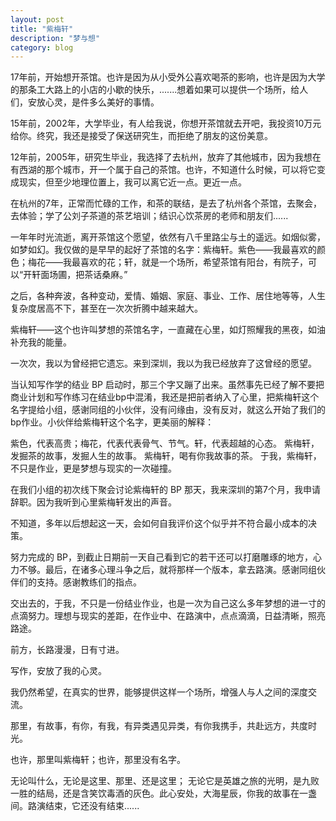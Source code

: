 ```yaml
---
layout: post
title: "紫梅轩"
description: "梦与想"
category: blog
---
```




17年前，开始想开茶馆。也许是因为从小受外公喜欢喝茶的影响，也许是因为大学的那条工大路上的小店的小歇的快乐，.......想着如果可以提供一个场所，给人们，安放心灵，是件多么美好的事情。

15年前，2002年，大学毕业，有人给我说，你想开茶馆就去开吧，我投资10万元给你。终究，我还是接受了保送研究生，而拒绝了朋友的这份美意。

12年前，2005年，研究生毕业，我选择了去杭州，放弃了其他城市，因为我想在有西湖的那个城市，开一个属于自己的茶馆。也许，不知道什么时候，可以将它变成现实，但至少地理位置上，我可以离它近一点。更近一点。

在杭州的7年，正常而忙碌的工作，和茶的联结，是去了杭州各个茶馆，去聚会，去体验；学了公刘子茶道的茶艺培训；结识心饮茶房的老师和朋友们......

一年年时光流逝，离开茶馆这个愿望，依然有八千里路尘与土的遥远。如烟似雾，如梦如幻。我仅做的是早早的起好了茶馆的名字：紫梅轩。紫色——我最喜欢的颜色；梅花——我最喜欢的花；轩，就是一个场所，希望茶馆有阳台，有院子，可以“开轩面场圃，把茶话桑麻。”

之后，各种奔波，各种变动，爱情、婚姻、家庭、事业、工作、居住地等等，人生复杂度居高不下，甚至在一次次折腾中越来越大。

紫梅轩——这个也许叫梦想的茶馆名字，一直藏在心里，如灯照耀我的黑夜，如油补充我的能量。

一次次，我以为曾经把它遗忘。来到深圳，我以为我已经放弃了这曾经的愿望。

当认知写作学的结业 BP 启动时，那三个字又蹦了出来。虽然事先已经了解不要把商业计划和写作练习在结业bp中混淆，我还是把前者纳入了心里，把紫梅轩这个名字提给小组，感谢同组的小伙伴，没有问缘由，没有反对，就这么开始了我们的bp作业。小伙伴给紫梅轩这个名字，更美丽的解释：
>
紫色，代表高贵；梅花，代表代表骨气、节气。轩，代表超越的心态。
紫梅轩，发掘茶的故事，发掘人生的故事。
紫梅轩，喝有你我故事的茶。
于我，紫梅轩，不只是作业，更是梦想与现实的一次碰撞。

在我们小组的初次线下聚会讨论紫梅轩的 BP 那天，我来深圳的第7个月，我申请辞职。因为我听到心里紫梅轩发出的声音。

不知道，多年以后想起这一天，会如何自我评价这个似乎并不符合最小成本的决策。

努力完成的 BP，到截止日期前一天自己看到它的若干还可以打磨雕琢的地方，心力不够。最后，在诸多心理斗争之后，就将那样一个版本，拿去路演。感谢同组伙伴们的支持。感谢教练们的指点。

交出去的，于我，不只是一份结业作业，也是一次为自己这么多年梦想的进一寸的点滴努力。理想与现实的差距，在作业中、在路演中，点点滴滴，日益清晰，照亮路途。

前方，长路漫漫，日有寸进。

写作，安放了我的心灵。

我仍然希望，在真实的世界，能够提供这样一个场所，增强人与人之间的深度交流。

那里，有故事，有你，有我，有异类遇见异类，有你我携手，共赴远方，共度时光。

也许，那里叫紫梅轩；也许，那里没有名字。

无论叫什么，无论是这里、那里、还是这里； 无论它是英雄之旅的光明，是九败一胜的结局，还是含笑饮毒酒的灰色。此心安处，大海星辰，你我的故事在一盏间。路演结束，它还没有结束...... 
